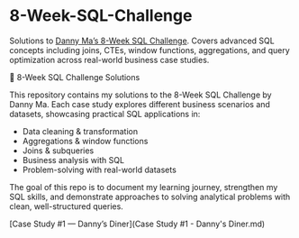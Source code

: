 # 8-Week-SQL-Challenge
Solutions to [Danny Ma’s 8-Week SQL Challenge](https://8weeksqlchallenge.com/). Covers advanced SQL concepts including joins, CTEs, window functions, aggregations, and query optimization across real-world business case studies.

📌 8-Week SQL Challenge Solutions

This repository contains my solutions to the 8-Week SQL Challenge by Danny Ma. Each case study explores different business scenarios and datasets, showcasing practical SQL applications in:

- Data cleaning & transformation
- Aggregations & window functions
- Joins & subqueries
- Business analysis with SQL
- Problem-solving with real-world datasets

The goal of this repo is to document my learning journey, strengthen my SQL skills, and demonstrate approaches to solving analytical problems with clean, well-structured queries.

[Case Study #1 — Danny’s Diner](Case Study #1 - Danny's Diner.md)
